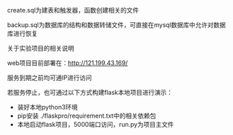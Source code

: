 create.sql为建表和触发器，函数创建相关的文件

backup.sql为数据库的结构和数据转储文件，可直接在mysql数据库中允许对数据库进行恢复



关于实验项目的相关说明

web项目目前部署在：http://121.199.43.169/

服务到期之前均可通IP进行访问



若服务停止，也可通过以下方式构建flask本地项目进行演示：

- 装好本地python3环境
- pip安装 ./flaskpro/requirement.txt中的相关依赖包
- 本地启动flask项目，5000端口访问，run.py为项目主文件